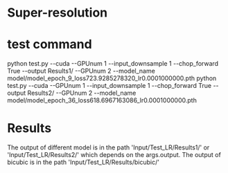 # Super-resolution
# test command 
python test.py --cuda --GPUnum 1 --input_downsample 1 --chop_forward True --output Results1/ --GPUnum 2 --model_name model/model_epoch_9_loss723.9285278320_lr0.0001000000.pth
python test.py --cuda --GPUnum 1 --input_downsample 1 --chop_forward True --output Results2/ --GPUnum 2 --model_name model/model_epoch_36_loss618.6967163086_lr0.0001000000.pth
# Results
The output of different model is in the path 'Input/Test_LR/Results1/' or 'Input/Test_LR/Results2/' which depends on the args.output.
The output of bicubic is in the path 'Input/Test_LR/Results/bicubic/' 
